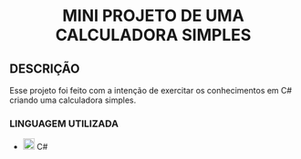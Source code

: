 <h1 align="center">MINI PROJETO DE UMA CALCULADORA SIMPLES</h1>
<h2>DESCRIÇÃO</h2>
<p>Esse projeto foi feito com a intenção de exercitar os conhecimentos em C# criando uma calculadora simples.</p>

<h3>LINGUAGEM UTILIZADA</h3>
	<ul>
		<li><img src="https://cdn.jsdelivr.net/gh/devicons/devicon/icons/csharp/csharp-original.svg" width="20" height="20"/> C#</li>
	</ul>

